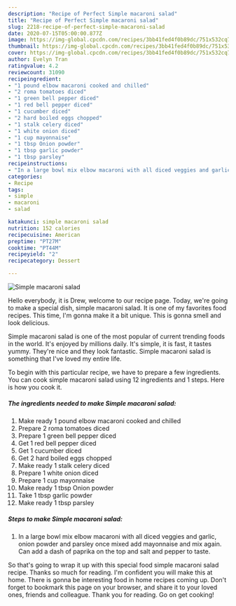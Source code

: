 ```yaml
---
description: "Recipe of Perfect Simple macaroni salad"
title: "Recipe of Perfect Simple macaroni salad"
slug: 2218-recipe-of-perfect-simple-macaroni-salad
date: 2020-07-15T05:00:00.877Z
image: https://img-global.cpcdn.com/recipes/3bb41fed4f0b89dc/751x532cq70/simple-macaroni-salad-recipe-main-photo.jpg
thumbnail: https://img-global.cpcdn.com/recipes/3bb41fed4f0b89dc/751x532cq70/simple-macaroni-salad-recipe-main-photo.jpg
cover: https://img-global.cpcdn.com/recipes/3bb41fed4f0b89dc/751x532cq70/simple-macaroni-salad-recipe-main-photo.jpg
author: Evelyn Tran
ratingvalue: 4.2
reviewcount: 31090
recipeingredient:
- "1 pound elbow macaroni cooked and chilled"
- "2 roma tomatoes diced"
- "1 green bell pepper diced"
- "1 red bell pepper diced"
- "1 cucumber diced"
- "2 hard boiled eggs chopped"
- "1 stalk celery diced"
- "1 white onion diced"
- "1 cup mayonnaise"
- "1 tbsp Onion powder"
- "1 tbsp garlic powder"
- "1 tbsp parsley"
recipeinstructions:
- "In a large bowl mix elbow macaroni with all diced veggies and garlic, onion powder and parsley once mixed add mayonnaise and mix again. Can add a dash of paprika on the top and salt and pepper to taste."
categories:
- Recipe
tags:
- simple
- macaroni
- salad

katakunci: simple macaroni salad 
nutrition: 152 calories
recipecuisine: American
preptime: "PT27M"
cooktime: "PT44M"
recipeyield: "2"
recipecategory: Dessert

---
```



![Simple macaroni salad](https://img-global.cpcdn.com/recipes/3bb41fed4f0b89dc/751x532cq70/simple-macaroni-salad-recipe-main-photo.jpg)

Hello everybody, it is Drew, welcome to our recipe page. Today, we're going to make a special dish, simple macaroni salad. It is one of my favorites food recipes. This time, I'm gonna make it a bit unique. This is gonna smell and look delicious.



Simple macaroni salad is one of the most popular of current trending foods in the world. It's enjoyed by millions daily. It's simple, it is fast, it tastes yummy. They're nice and they look fantastic. Simple macaroni salad is something that I've loved my entire life.


To begin with this particular recipe, we have to prepare a few ingredients. You can cook simple macaroni salad using 12 ingredients and 1 steps. Here is how you cook it.

<!--inarticleads1-->

##### The ingredients needed to make Simple macaroni salad:

1. Make ready 1 pound elbow macaroni cooked and chilled
1. Prepare 2 roma tomatoes diced
1. Prepare 1 green bell pepper diced
1. Get 1 red bell pepper diced
1. Get 1 cucumber diced
1. Get 2 hard boiled eggs chopped
1. Make ready 1 stalk celery diced
1. Prepare 1 white onion diced
1. Prepare 1 cup mayonnaise
1. Make ready 1 tbsp Onion powder
1. Take 1 tbsp garlic powder
1. Make ready 1 tbsp parsley




<!--inarticleads2-->

##### Steps to make Simple macaroni salad:

1. In a large bowl mix elbow macaroni with all diced veggies and garlic, onion powder and parsley once mixed add mayonnaise and mix again. Can add a dash of paprika on the top and salt and pepper to taste.




So that's going to wrap it up with this special food simple macaroni salad recipe. Thanks so much for reading. I'm confident you will make this at home. There is gonna be interesting food in home recipes coming up. Don't forget to bookmark this page on your browser, and share it to your loved ones, friends and colleague. Thank you for reading. Go on get cooking!
